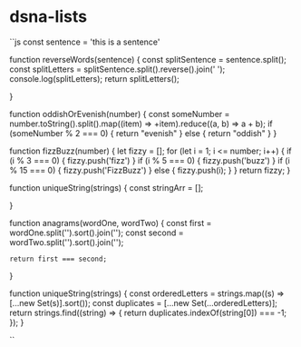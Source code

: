 # dsna-lists

``js
const sentence = 'this is a sentence'

function reverseWords(sentence) {
    const splitSentence = sentence.split();
    const splitLetters = splitSentence.split().reverse().join(' ');
    console.log(splitLetters);
    return splitLetters();

}

function oddishOrEvenish(number) {
    const someNumber = number.toString().split().map((item) => +item).reduce((a, b) => a + b);
    if (someNumber % 2 === 0) {
        return "evenish"
    } else {
        return "oddish"
    }
}

function fizzBuzz(number) {
    let fizzy = [];
    for (let i = 1; i <= number; i++) {
        if (i % 3 === 0) {
            fizzy.push('fizz')
        } if (i % 5 === 0) {
            fizzy.push('buzz')
        } if (i % 15 === 0) {
            fizzy.push('FizzBuzz')
        } else {
            fizzy.push(i);
        }
    } 
    return fizzy;
}

function uniqueString(strings) {
    const stringArr = [];

}

function anagrams(wordOne, wordTwo) {
    const first = wordOne.split('').sort().join('');
    const second = wordTwo.split('').sort().join('');

    return first === second;
}

function uniqueString(strings) {
    const orderedLetters = strings.map((s) => [...new Set(s)].sort());
    const duplicates = [...new Set(...orderedLetters)];
    return strings.find((string) => {
      return duplicates.indexOf(string[0]) === -1;
    });
  }
  
``
